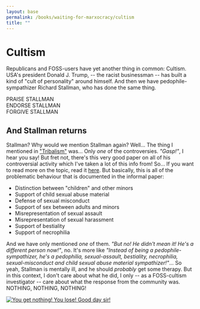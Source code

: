 ```yaml
---
layout: base
permalink: /books/waiting-for-marxocracy/cultism
title: ""
---
```


# Cultism
Republicans and FOSS-users have yet another thing in common: Cultism. USA's
president Donald J. Trump, -- the racist businessman -- has built a kind of
"cult of personality" around himself. And then we have pedophile-sympathizer
Richard Stallman, who has done the same thing.

PRAISE STALLMAN  
ENDORSE STALLMAN  
FORGIVE STALLMAN

## And Stallman returns
Stallman? Why would we mention Stallman again? Well... The thing I mentioned
in ["Tribalism"](/books/waiting-for-marxocracy/foss-culture#tribalism) was... Only *one* of the controversies.
*"Gasp!"*, I hear you say! But fret not, there's this very good paper on
all of his controversial activity which I've taken a lot of this info from!
So... If you want to read more on the topic, read it [here](https://https://stallman-report.org/).
But basically, this is all of the problematic behaviour that is documented
in the informal paper:

- Distinction between "children" and other minors
- Support of child sexual abuse material
- Defense of sexual misconduct
- Support of sex between adults and minors
- Misrepresentation of sexual assault
- Misrepresentation of sexual harassment
- Support of bestiality
- Support of necrophilia

And we have only mentioned *one* of them. *"But no! He didn't mean it! He's
a different person now!"*, no. It's more like *"Instead of being a pedophile-sympathizer,
he's a pedophilia, sexual-assault, bestiality, necrophilia, sexual-misconduct and child
sexual abuse material sympathizer!"*... So yeah, Stallman is mentally ill, and he should
*probably* get some therapy. But in this context, I don't care about what he did, I only
-- as a FOSS-cultism investigator -- care about what the response from the community was.
NOTHING, NOTHING, NOTHING!

[![You get nothing! You lose! Good day sir!](https://cdn.quotesgram.com/small/62/64/1631645318-j9078.jpg)](/)
